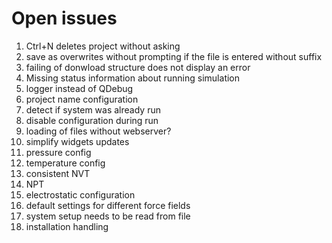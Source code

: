 # Open issues

1. Ctrl+N deletes project without asking
1. save as overwrites without prompting if the file is entered without suffix
1. failing of donwload structure does not display an error
1. Missing status information about running simulation
1. logger instead of QDebug
1. project name configuration
1. detect if system was already run
1. disable configuration during run
1. loading of files without webserver?
1. simplify widgets updates
1. pressure config
1. temperature config
1. consistent NVT
1. NPT
1. electrostatic configuration
1. default settings for different force fields
1. system setup needs to be read from file
1. installation handling
